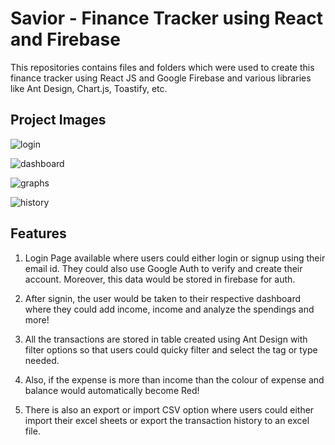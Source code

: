 # Savior - Finance Tracker using React and Firebase

This repositories contains files and folders which were used to create this finance tracker using React JS and Google Firebase and various libraries like Ant Design, Chart.js, Toastify,  etc.

## Project Images

![login](https://github.com/user-attachments/assets/7a754c3a-892f-45bf-933c-2f3e82426ad6)

![dashboard](https://github.com/user-attachments/assets/d55fbf00-9c6d-486f-b96d-4d3be669ee88)

![graphs](https://github.com/user-attachments/assets/34039e37-4f4a-410b-a300-21735b7f8977)

![history](https://github.com/user-attachments/assets/19ce6cc6-62c9-4b2a-8d1b-e5752c434a9f)


## Features

1) Login Page available where users could either login or signup using their email id. They could also use Google Auth to verify and create their account. Moreover, this data would be stored in firebase for auth.

2) After signin, the user would be taken to their respective dashboard where they could add income, income and analyze the spendings and more!

3) All the transactions are stored in table created using Ant Design with filter options so that users could quicky filter and select the tag or type needed.

4) Also, if the expense is more than income than the colour of expense and balance would automatically become Red!

5) There is also an export or import CSV option where users could either import their excel sheets or export the transaction history to an excel file. 

